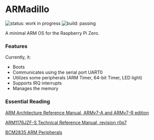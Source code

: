 # ARMadillo

![status: work in progress](https://img.shields.io/badge/status-work%20in%20progress-orange)
![build: passing](https://img.shields.io/badge/build-passing-green)

A minimal ARM OS for the Raspberry Pi Zero.

### Features

Currently, it:

* Boots
* Communicates using the serial port UART0
* Utilizes some peripherals (ARM Timer, 64-bit Timer, LED light)
* Supports IRQ interrupts
* Manages the memory


### Essential Reading

[ARM Architecture Reference Manual, ARMv7-A and ARMv7-R edition](https://static.docs.arm.com/ddi0406/c/DDI0406C_C_arm_architecture_reference_manual.pdf)

[ARM1176JZF-S Technical Reference Manual, revision r0p7](http://infocenter.arm.com/help/topic/com.arm.doc.ddi0301h/DDI0301H_arm1176jzfs_r0p7_trm.pdf)

[BCM2835 ARM Peripherals](https://www.raspberrypi.org/documentation/hardware/raspberrypi/bcm2835/BCM2835-ARM-Peripherals.pdf)

